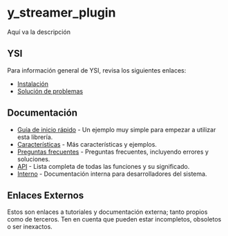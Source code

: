 # y_streamer_plugin

Aquí va la descripción

## YSI

Para información general de YSI, revisa los siguientes enlaces:

* [Instalación](../instalacion.md)
* [Solución de problemas](../solucion-problemas.md)

## Documentación

* [Guía de inicio rápido](y_streamer_plugin/inicio-rapido.md) - Un ejemplo muy simple para empezar a utilizar esta librería.
* [Características](y_streamer_plugin/caracteristicas.md) - Más características y ejemplos.
* [Preguntas frecuentes](y_streamer_plugin/preguntas-frecuentes.md) - Preguntas frecuentes, incluyendo errores y soluciones.
* [API](y_streamer_plugin/api.md) - Lista completa de todas las funciones y su significado.
* [Interno](y_streamer_plugin/interno.md) - Documentación interna para desarrolladores del sistema.

## Enlaces Externos

Estos son enlaces a tutoriales y documentación externa; tanto propios como de terceros. Ten en cuenta que pueden estar incompletos, obsoletos o ser inexactos.

